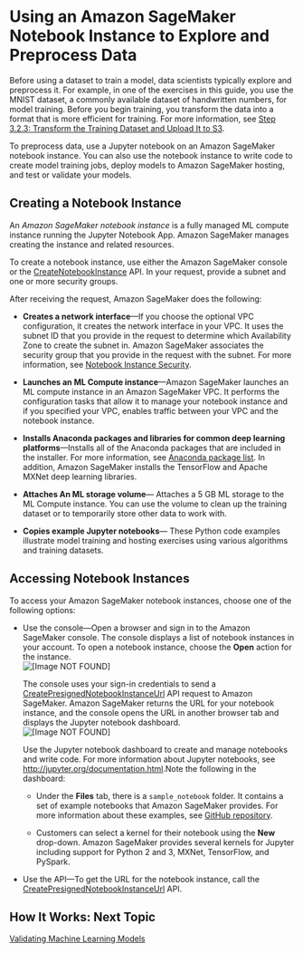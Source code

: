 # Using an Amazon SageMaker Notebook Instance to Explore and Preprocess Data<a name="how-it-works-notebooks-instances"></a>

Before using a dataset to train a model, data scientists typically explore and preprocess it\. For example, in one of the exercises in this guide, you use the MNIST dataset, a commonly available dataset of handwritten numbers, for model training\. Before you begin training, you transform the data into a format that is more efficient for training\. For more information, see [Step 3\.2\.3: Transform the Training Dataset and Upload It to S3](ex1-preprocess-data-transform.md)\. 

To preprocess data, use a Jupyter notebook on an Amazon SageMaker notebook instance\. You can also use the notebook instance to write code to create model training jobs, deploy models to Amazon SageMaker hosting, and test or validate your models\. 

## Creating a Notebook Instance<a name="howitworks-create-ws"></a>

An *Amazon SageMaker notebook instance* is a fully managed ML compute instance running the Jupyter Notebook App\. Amazon SageMaker manages creating the instance and related resources\. 

To create a notebook instance, use either the Amazon SageMaker console or the [CreateNotebookInstance](API_CreateNotebookInstance.md) API\. In your request, provide a subnet and one or more security groups\.

After receiving the request, Amazon SageMaker does the following:

+ **Creates a network interface**—If you choose the optional VPC configuration, it creates the network interface in your VPC\. It uses the subnet ID that you provide in the request to determine which Availability Zone to create the subnet in\. Amazon SageMaker associates the security group that you provide in the request with the subnet\. For more information, see [ Notebook Instance Security](appendix-additional-considerations.md)\. 

+ **Launches an ML Compute instance**—Amazon SageMaker launches an ML compute instance in an Amazon SageMaker VPC\. It performs the configuration tasks that allow it to manage your notebook instance and if you specified your VPC, enables traffic between your VPC and the notebook instance\.

+ **Installs Anaconda packages and libraries for common deep learning platforms**—Installs all of the Anaconda packages that are included in the installer\. For more information, see [Anaconda package list](https://docs.anaconda.com/anaconda/packages/pkg-docs)\. In addition, Amazon SageMaker installs the TensorFlow and Apache MXNet deep learning libraries\. 

+ **Attaches An ML storage volume**— Attaches a 5 GB ML storage to the ML Compute instance\. You can use the volume to clean up the training dataset or to temporarily store other data to work with\.

+ **Copies example Jupyter notebooks**— These Python code examples illustrate model training and hosting exercises using various algorithms and training datasets\.

## Accessing Notebook Instances<a name="howitworks-access-ws"></a>

To access your Amazon SageMaker notebook instances, choose one of the following options: 

+ Use the console—Open a browser and sign in to the Amazon SageMaker console\. The console displays a list of notebook instances in your account\. To open a notebook instance, choose the **Open** action for the instance\.   
![\[Image NOT FOUND\]](http://docs.aws.amazon.com/sagemaker/latest/dg/images/ws-notebook-10.png)

  The console uses your sign\-in credentials to send a [CreatePresignedNotebookInstanceUrl](API_CreatePresignedNotebookInstanceUrl.md) API request to Amazon SageMaker\. Amazon SageMaker returns the URL for your notebook instance, and the console opens the URL in another browser tab and displays the Jupyter notebook dashboard\.   
![\[Image NOT FOUND\]](http://docs.aws.amazon.com/sagemaker/latest/dg/images/ws-notebook-20.png)

  Use the Jupyter notebook dashboard to create and manage notebooks and write code\. For more information about Jupyter notebooks, see [http://jupyter\.org/documentation\.html](http://jupyter.org/documentation.html)\.Note the following in the dashboard:

  + Under the **Files** tab, there is a `sample_notebook` folder\. It contains a set of example notebooks that Amazon SageMaker provides\. For more information about these examples, see [GitHub repository](https://github.com/awslabs/amazon-sagemaker-examples)\.

  + Customers can select a kernel for their notebook using the **New** drop\-down\. Amazon SageMaker provides several kernels for Jupyter including support for Python 2 and 3, MXNet, TensorFlow, and PySpark\.

+ Use the API—To get the URL for the notebook instance, call the [CreatePresignedNotebookInstanceUrl](API_CreatePresignedNotebookInstanceUrl.md) API\. 

## How It Works: Next Topic<a name="howitwork-ws-notebook-nextstep"></a>

 [Validating Machine Learning Models](how-it-works-model-validation.md) 